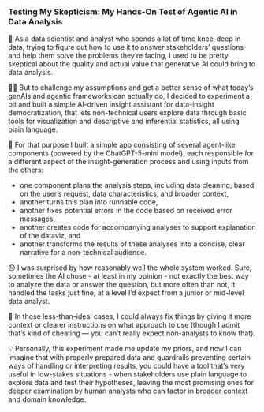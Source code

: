 ### Testing My Skepticism: My Hands-On Test of Agentic AI in Data Analysis

🤨 As a data scientist and analyst who spends a lot of time knee-deep in data, trying to figure out how to use it to answer stakeholders’ questions and help them solve the problems they’re facing, I used to be pretty skeptical about the quality and actual value that generative AI could bring to data analysis.

🕵️‍♀️ But to challenge my assumptions and get a better sense of what today’s genAIs and agentic frameworks can actually do, I decided to experiment a bit and built a simple AI-driven insight assistant for data-insight democratization, that lets non-technical users explore data through basic tools for visualization and descriptive and inferential statistics, all using plain language.

🤖 For that purpose I built a simple app consisting of several agent-like components (powered by the ChatGPT-5-mini model), each responsible for a different aspect of the insight-generation process and using inputs from the others:

* one component plans the analysis steps, including data cleaning, based on the user’s request, data characteristics, and broader context,
* another turns this plan into runnable code,
* another fixes potential errors in the code based on received error messages,
* another creates code for accompanying analyses to support explanation of the dataviz, and
* another transforms the results of these analyses into a concise, clear narrative for a non-technical audience.

😯 I was surprised by how reasonably well the whole system worked. Sure, sometimes the AI chose - at least in my opinion - not exactly the best way to analyze the data or answer the question, but more often than not, it handled the tasks just fine, at a level I’d expect from a junior or mid-level data analyst.

🤔 In those less-than-ideal cases, I could always fix things by giving it more context or clearer instructions on what approach to use (though I admit that’s kind of cheating — you can’t really expect non-analysts to know that). 

💡 Personally, this experiment made me update my priors, and now I can imagine that with properly prepared data and guardrails preventing certain ways of handling or interpreting results, you could have a tool that’s very useful in low-stakes situations - when stakeholders use plain language to explore data and test their hypotheses, leaving the most promising ones for deeper examination by human analysts who can factor in broader context and domain knowledge.


